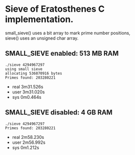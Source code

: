 Sieve of Eratosthenes C implementation.
=======================================

small_sieve() uses a bit array to mark prime number positions,  
sieve() uses an unsigned char array.


SMALL_SIEVE enabled: 513 MB RAM  
-------------------------------
```
./sieve 4294967297  
using small sieve  
allocating 536870916 bytes  
Primes found: 203280221  
```
  * real	3m31.526s
  * user	3m31.020s
  * sys	    0m0.464s


SMALL_SIEVE disabled: 4 GB RAM
------------------------------
```
./sieve 4294967297  
Primes found: 203280221  
```
  * real	2m58.230s
  * user	2m56.992s
  * sys	   0m1.212s

